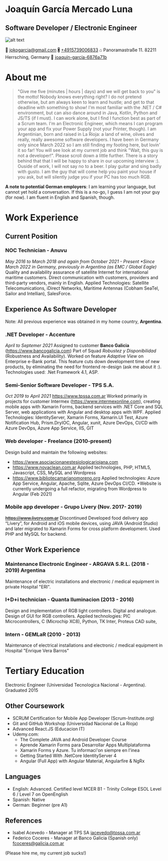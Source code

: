 # Joaquín García Mercado Luna
## Software Developer / Electronic Engineer ##
![alt text](https://irazu.com.ar/images/perfil1.jpeg "Joaquin Garcia Photo")

📧 jokogarcia@gmail.com
🖁 [+4915739006833](tel://+4915739006833)
⌂ Panoramastraße 11. 82211 Herrsching, Germany
🔗 [joaquín-garcía-6876a71b](https://www.linkedin.com/in/joaqu%C3%ADn-garc%C3%ADa-6876a71b)

# About me #
>"Give me five (minutes | hours | days) and we will get back to you" is the motto! Nobody knows everything right? I do not pretend otherwise, but am always keen to learn and hustle; and get to that deadline with something to show!
I'm most familiar with the .NET / C# environment, but can also dance around in Java, Kotlin, Python and JS/TS (if I must). I can work alone, but I find I function best as part of a Scrum team. I'm an Electronic Engineer, which means I can program your app and fix your Power Supply (not your Printer, though).
I am Argentinian, born and raised in La Rioja: a land of wine, olives and really, really awesome software developers. I have been in Germany only since March 2022 so I am still finding my footing here, but lovin' it so far!
You will see look at my current job and think "Wait, this guy is not a developer!". Please scroll down a little further. There is a story behind that that I will be happy to share in our upcoming interview :).
Ouside of work, I will not say no to a beer. I play guitar and sing badly with gusto. I am the guy that will come help you paint your house if you ask, but will silently judge you if your PC has too much RGB. 

**A note to potential German employers**: I am learning your language, but cannot yet hold a conversation. If this is a no-go, I guess I am not your guy (for now). I am fluent in English and Spanish, though. 
# Work Experience #
## Current Position ##
### NOC Technician - Anuvu ###
*May 2016 to March 2018 and again from October 2021 - Present* 
*\*Since March 2022 in Germany, previously in Argentina (as EMC / Global Eagle)*
Quality and availability  assurance of satellite Internet for international maritime customers. Direct communication with customers, providers and third-party vendors, mainly in English.
Applied Technologies: Satellite Telecomunications, iDirect Networks, Maritime Antennas (Cobham SeaTel, Sailor and Intellian), SalesForce.

## Experience As Software Developer ##
Note: All previous experience was obtained in my home country, **Argentina**.

### .NET Developer - Accenture ###
*April to Septemer 2021*
Assigned to customer **Banco Galicia** (https://www.bancogalicia.com)
Part of Squad *Robustez y Disponibilidad* (Robustness and Availability).
Worked on feature *Adaptive View* on Enterprise e-Bank portal. This feature cuts down development time of new products, by eliminating the need for frontend re-design (ask me about it :).
Technologies used: .Net Framework 4.1, ASP.

### Semi-Senior Software Developer - TPS S.A.   ###
*Oct 2019 to April 2021*
https://www.tpssa.com.ar
Worked primarily in projects for customer Intermex (https://www.intermexonline.com), creating mobile apps with Xamarin Forms, backend services with .NET Core and SQL Server, web applications with Angular and desktop apps with WPF.
Applied Technologies: IdentityServer, Xamarin Forms, Xamarin.UI Test, Azure Notification Hub, Prism.DryIOC, Angular, xunit, Azure DevOps, CI/CD with Azure DevOps, Azure App Service, IIS, GIT

### Web developer -  Freelance (2010-present) ###
Design build and maintain the following websites:
- https://www.asociacionanestesiologicariojana.com
- https://www.novaclean.com.ar
	Applied technologies, PHP, HTML5, Javascript, CSS, MySQL and Wordpress
- https://www.bibliotecamarianomoreno.org
	Applied technologies: Azure App Service, Angular, Apache, Sqlite, Azure DevOps CI/CD.
	\*Website is currently undergoing a full refactor, migrating from Wordpress to Angular (Feb 2021)

### Mobile app developer - Grupo Lívery (Nov. 2017- 2019)  ###
~~https://www.livery.com.ar~~  Discontinued
Developed food delivery app “Lívery”, for Android and iOS mobile devices, using JAVA (Android Studio) and later migrated to Xamarin Forms for cross platform development. Used PHP and MySQL for backend.

## Other Work Experience ##
### Maintenance Electronic Engineer - ARGAVA S.R.L. (2018 - 2019) Argentina ###
Maintenance of electric installations and electronic / medical equipment in private Hospital "ERI".

### I+D+i technician - Quanta Iluminacion (2013 - 2016) ###
Design and implementation of RGB light controllers. Digital and analogue. Design of GUI for RGB controllers. Applied technologies: PIC Microcontrollers, C (Microchip XC8), Python, TK Inter, Proteus CAD suite, 

### Intern - GEMLaR (2010 - 2013) ###
Maintenance of electrical installations and electronic / medical equipment in Hospital "Enrique Vera Barros"

# Tertiary Education #
Electronic Engineer (Universidad Tecnologica Nacional - Argentina). Graduated 2015 

## Other Coursework ##
- SCRUM Certification for Mobile App Developer (Scrum-Institute.org)
- Git and GitHub Workshop (Universidad Nacional de La Rioja)
- Advanced React.JS (Educacion IT)
- Udemy.com:
	- The Complete JAVA and Android Developer Course
	- Aprende Xamarin Forms para Desarrollar Apps Multiplataforma
	- Xamarin Forms y Azure. Tu informaci'on siempre en l'inea
	- Getting Started With .NetCore IdentityServer 4
	- Angular (Full App) with Angular Material, Angularfire & NgRx

## Languages ##
- English: Advanced. Certified level  MCER B1 - Trinity College ESOL Level 6 / Level 7 on OpenEnglish 
- Spanish: Native
- German: Beginner (pre A1)

## References ##
- Isabel Acevedo - Manager at TPS SA
iacevedo@tpssa.com.ar 
- Federico Coceres - Manager at Banco Galicia (Spanish only)
fcoceres@galicia.com.ar

(Please hire me, my current job sucks!)
